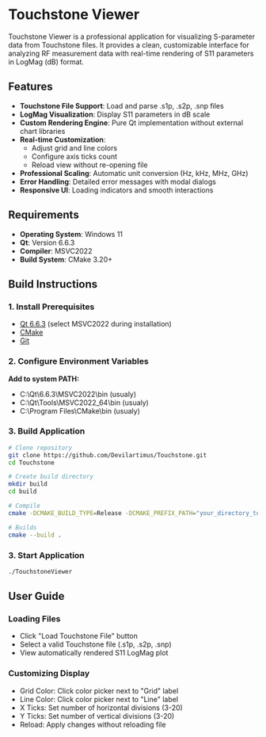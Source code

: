 # Touchstone Viewer

Touchstone Viewer is a professional application for visualizing S-parameter data from Touchstone files. It provides a clean, customizable interface for analyzing RF measurement data with real-time rendering of S11 parameters in LogMag (dB) format.

## Features

- **Touchstone File Support**: Load and parse .s1p, .s2p, .snp files
- **LogMag Visualization**: Display S11 parameters in dB scale
- **Custom Rendering Engine**: Pure Qt implementation without external chart libraries
- **Real-time Customization**:
  - Adjust grid and line colors
  - Configure axis ticks count
  - Reload view without re-opening file
- **Professional Scaling**: Automatic unit conversion (Hz, kHz, MHz, GHz)
- **Error Handling**: Detailed error messages with modal dialogs
- **Responsive UI**: Loading indicators and smooth interactions

## Requirements

- **Operating System**: Windows 11
- **Qt**: Version 6.6.3
- **Compiler**: MSVC2022
- **Build System**: CMake 3.20+

## Build Instructions

### 1. Install Prerequisites

- [Qt 6.6.3](https://www.qt.io/download-qt-installer) (select MSVC2022 during installation)
- [CMake](https://cmake.org/download/)
- [Git](https://git-scm.com/downloads)

### 2. Configure Environment Variables

**Add to system PATH:**

- C:\Qt\6.6.3\MSVC2022\bin (usualy)
- C:\Qt\Tools\MSVC2022_64\bin (usualy)
- C:\Program Files\CMake\bin (usualy)



### 3. Build Application

```bash
# Clone repository
git clone https://github.com/Devilartimus/Touchstone.git
cd Touchstone

# Create build directory
mkdir build
cd build

# Compile
cmake -DCMAKE_BUILD_TYPE=Release -DCMAKE_PREFIX_PATH="your_directory_to_cmake" ..

# Builds
cmake --build .
```

### 3. Start Application
```bash
./TouchstoneViewer
```


## User Guide
### Loading Files

- Click "Load Touchstone File" button
- Select a valid Touchstone file (.s1p, .s2p, .snp)
- View automatically rendered S11 LogMag plot


### Customizing Display

- Grid Color: Click color picker next to "Grid" label
- Line Color: Click color picker next to "Line" label
- X Ticks: Set number of horizontal divisions (3-20)
- Y Ticks: Set number of vertical divisions (3-20)
- Reload: Apply changes without reloading file
